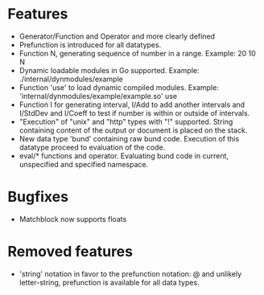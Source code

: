 # Features

- Generator/Function and Operator and more clearly defined
- Prefunction is introduced for all datatypes.
- Function N, generating sequence of number in a range. Example: 20 10 N
- Dynamic loadable modules in Go supported. Example: ./internal/dynmodules/example
- Function 'use' to load dynamic compiled modules. Example: 'internal/dynmodules/example/example.so' use
- Function I for generating interval, I/Add to add another intervals and I/StdDev and I/Coeff to test if number is within or outside of intervals.
- "Execution" of "unix" and "http" types with "!" supported. String containing content of the output or document is placed on the stack.
- New data type 'bund' containing raw bund code. Execution of this datatype proceed to evaluation of the code.
- eval/* functions and operator. Evaluating bund code in current, unspecified and specified namespace.


# Bugfixes

- Matchblock now supports floats

# Removed features

- <letter>'string' notation in favor to the prefunction notation: <prefunction name>@<data item> and unlikely letter-string, prefunction is available for all data types.
